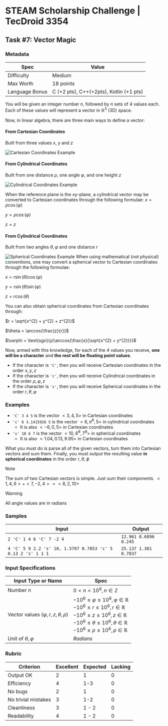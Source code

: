 # STEAM Scholarship Challenge | TecDroid 3354
## Task  #7: Vector Magic
### Metadata
| Spec | Value |
| ---- | ---- |
| Difficulty | Medium |
| Max Worth | 18 points |
| Language Bonus | C (+2 pts), C++(+2pts), Kotlin (+1 pts) |

You will be given an integer number $n$, followed by $n$ sets of $4$ values each. Each of these values will represent a vector in $\mathbb{R}^{3}$ (3D) space.

Now, in linear algebra, there are three main ways to define a vector:
#### From Cartesian Coordinates
Built from three values $x$, $y$ and $z$

![Cartesian Coordinates Example](https://upload.wikimedia.org/wikipedia/commons/thumb/6/69/Coord_system_CA_0.svg/240px-Coord_system_CA_0.svg.png)

#### From Cylindrical Coordinates
Built from one distance $\rho$, one angle $\varphi$, and one height $z$ 

![Cylindrical Coordinates Example](https://upload.wikimedia.org/wikipedia/commons/thumb/0/0e/Coord_system_CY_1.svg/240px-Coord_system_CY_1.svg.png)

When the reference plane is the $xy$-plane, a cylindrical vector may be converted to Cartesian coordinates through the following formulae:
$x = \rho\cos(\varphi)$

$y=\rho\cos(\varphi)$

$z=z$

#### From Cylindrical Coordinates
Built from two angles $\theta, \varphi$ and one distance $r$

![Spherical Coordinates Example](https://upload.wikimedia.org/wikipedia/commons/thumb/f/f9/Kugelkoord-lokb-e.svg/240px-Kugelkoord-lokb-e.svg.png)
When using mathematical (not physical) conventions, one may convert a spherical vector to Cartesian coordinates through the following formulae:

$x = r\sin(\theta)\cos(\varphi)$

$y = r\sin(\theta)\sin(\varphi)$

$z=r\cos(\theta)$

You can also obtain spherical coordinates from Cartesian coordinates through:

$r = \sqrt{x^{2} + y^{2} + z^{2}}$

$\theta = \arccos{\frac{z}{r}}$

$\varphi = \text{sgn}(y)\arccos{\frac{x}{\sqrt{x^{2} + y^{2}}}}$


Now, armed with this knowledge, for each of the 4 values you receive, **one will be a character** and **the rest will be floating point values**.
- If the character is `'C'`, then you will receive Cartesian coordinates in the order $x, y, z$
- If the character is `'c'`, then you will receive Cylindrical coordinates in the order $\rho, \varphi, z$
- If the character is `'s'`, then you will receive Spherical coordinates in the order $r, \theta, \varphi$

### Examples
- `'C' 3 4 5` is the vector $<3, 4, 5>$ in Cartesian coordinates
- `'c' 6 3.1415926 5` is the vector $<6, \pi^{R}, 5>$ in cylindrical coordinates
	- It is also $<-6, 0, 5>$ in Cartesian coordinates
- `'s' 10 6 7` is the vector $<10, 6^{R}, 7^{R}>$ in spherical coordinates
	- It is also $<1.04, 0.13, 9.95>$ in Cartesian coordinates

What you must do is parse all of the given vectors, turn them into Cartesian vectors and sum them. Finally, you must output the resulting value **in spherical coordinates** in the order $r, \theta, \phi$

> [!NOTE]
> The sum of two Cartesian vectors is simple. Just sum their components.
> $<1, 4, 6> + <7, -2, 4> = <8, 2, 10>$

> [!WARNING]
> All angle values are in radians

### Samples
| Input | Output |
| ---- | ---- |
| `2 'C' 1 4 6 'C' 7 -2 4` | `12.961 0.6896 0.245` |
| `4 'C' 5 9 2.2 's' 10, 1.5707 0.7853 'c' 5 0.13 2 's' 1 1 1` | `25.137 1.381 0.7837` |

### Input Specifications
| Input Type or Name | Spec |
| ---- | ---- |
| Number $n$ | $0 < n < 10^6, n \in \mathbb{Z}$ |
| Vector values ($\varphi, r, z, \theta, \rho$) | $-10^{6} \leq \varphi \leq 10^{6}, \varphi \in \mathbb{R}$<br>$-10^{6} \leq r \leq 10^{6}, r \in \mathbb{R}$<br>$-10^{6} \leq z \leq 10^{6}, z \in \mathbb{R}$<br>$-10^{6} \leq \theta \leq 10^{6}, \theta \in \mathbb{R}$<br>$-10^{6} \leq \rho \leq 10^{6}, \rho \in \mathbb{R}$ |
| Unit of $\theta, \varphi$ | $Radians$ |

### Rubric
| Criterion | Excellent | Expected | Lacking |
| ---- | ---- | ---- | ---- |
| Output OK | 2 | 1 | 0 |
| Efficiency | 4 | 1-3 | 0 |
| No bugs | 2 | 1 | 0 |
| No trivial mistakes | 3 | 1-2 | 0 |
| Cleanliness | 3 | 1 - 2 | 0 |
| Readability | 4 | 1 - 2 | 0 |
